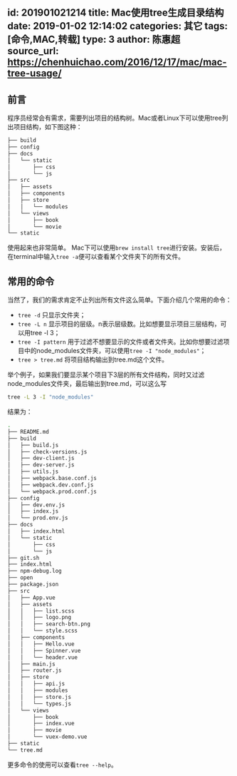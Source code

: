 id: 201901021214
title: Mac使用tree生成目录结构
date: 2019-01-02 12:14:02
categories: 其它
tags: [命令,MAC,转载]
type: 3
author: 陈惠超
source_url: https://chenhuichao.com/2016/12/17/mac/mac-tree-usage/
---------
## 前言
程序员经常会有需求，需要列出项目的结构树。Mac或者Linux下可以使用tree列出项目结构，如下图这种：
```bash
├── build
├── config
├── docs
│   └── static
│       ├── css
│       └── js
├── src
│   ├── assets
│   ├── components
│   ├── store
│   │   └── modules
│   └── views
│       ├── book
│       └── movie
└── static
```
使用起来也非常简单。
Mac下可以使用`brew install tree`进行安装。安装后，在terminal中输入`tree -a`便可以查看某个文件夹下的所有文件。

## 常用的命令
当然了，我们的需求肯定不止列出所有文件这么简单。下面介绍几个常用的命令：

* `tree -d` 只显示文件夹；
* `tree -L n` 显示项目的层级。n表示层级数。比如想要显示项目三层结构，可以用tree -l 3；
* `tree -I pattern` 用于过滤不想要显示的文件或者文件夹。比如你想要过滤项目中的node_modules文件夹，可以使用`tree -I "node_modules"`；
* `tree > tree.md` 将项目结构输出到tree.md这个文件。

举个例子，如果我们要显示某个项目下3层的所有文件结构，同时又过滤node_modules文件夹，最后输出到tree.md，可以这么写
```bash
tree -L 3 -I "node_modules"
```
结果为：
```bash
.
├── README.md
├── build
│   ├── build.js
│   ├── check-versions.js
│   ├── dev-client.js
│   ├── dev-server.js
│   ├── utils.js
│   ├── webpack.base.conf.js
│   ├── webpack.dev.conf.js
│   └── webpack.prod.conf.js
├── config
│   ├── dev.env.js
│   ├── index.js
│   └── prod.env.js
├── docs
│   ├── index.html
│   └── static
│       ├── css
│       └── js
├── git.sh
├── index.html
├── npm-debug.log
├── open
├── package.json
├── src
│   ├── App.vue
│   ├── assets
│   │   ├── list.scss
│   │   ├── logo.png
│   │   ├── search-btn.png
│   │   └── style.scss
│   ├── components
│   │   ├── Hello.vue
│   │   ├── Spinner.vue
│   │   └── header.vue
│   ├── main.js
│   ├── router.js
│   ├── store
│   │   ├── api.js
│   │   ├── modules
│   │   ├── store.js
│   │   └── types.js
│   └── views
│       ├── book
│       ├── index.vue
│       ├── movie
│       └── vuex-demo.vue
├── static
└── tree.md
```
更多命令的使用可以查看`tree --help`。